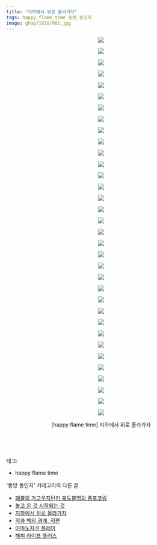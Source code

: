 ```yaml
---
title: "지하에서 위로 올라가자"
tags: happy_flame_time 동방_동인지
image: ghap/1918/001.jpg
---
```

<div class="article">
<p style="text-align: center; clear: none; float: none;"></p>
<p style="text-align: center; clear: none; float: none;"></p>
<p style="text-align: center; clear: none; float: none;"></p>
<p style="text-align: center; clear: none; float: none;"></p>
<p style="text-align: center; clear: none; float: none;"></p>
<p style="text-align: center; clear: none; float: none;"></p>
<p style="text-align: center; clear: none; float: none;"></p>
<p style="text-align: center; clear: none; float: none;"></p>
<p style="text-align: center; clear: none; float: none;"></p>
<p style="text-align: center; clear: none; float: none;"></p>
<p style="text-align: center; clear: none; float: none;"></p>
<p style="text-align: center; clear: none; float: none;"></p>
<p style="text-align: center; clear: none; float: none;"></p>
<p style="text-align: center; clear: none; float: none;"></p>
<p style="text-align: center; clear: none; float: none;"></p>
<p style="text-align: center; clear: none; float: none;"></p>
<p style="text-align: center; clear: none; float: none;"></p>
<p style="text-align: center; clear: none; float: none;"></p>
<p style="text-align: center; clear: none; float: none;"></p>
<p style="text-align: center; clear: none; float: none;"></p>
<p style="text-align: center; clear: none; float: none;"></p>
<p style="text-align: center; clear: none; float: none;"></p>
<p style="text-align: center; clear: none; float: none;"></p>
<p style="text-align: center; clear: none; float: none;"></p>
<p style="text-align: center; clear: none; float: none;"></p>
<p style="text-align: center; clear: none; float: none;"></p>
<p style="text-align: center; clear: none; float: none;"></p>
<p style="text-align: center; clear: none; float: none;"></p>
<p style="text-align: center; clear: none; float: none;"></p>
<p style="text-align: center; clear: none; float: none;"></p>
<p style="text-align: center; clear: none; float: none;"></p>
<p style="text-align: center; clear: none; float: none;"></p>
<p style="text-align: center; clear: none; float: none;"></p>
<p style="text-align: center; clear: none; float: none;"></p>
<p style="text-align: center; clear: none; float: none;"><img src="{{ site.nasurl }}/ghap/1918/001.jpg"/></p>
<p style="text-align: center; clear: none; float: none;"><img src="{{ site.nasurl }}/ghap/1918/002.jpg"/></p>
<p style="text-align: center; clear: none; float: none;"><img src="{{ site.nasurl }}/ghap/1918/003.jpg"/></p>
<p style="text-align: center; clear: none; float: none;"><img src="{{ site.nasurl }}/ghap/1918/004.jpg"/></p>
<p style="text-align: center; clear: none; float: none;"><img src="{{ site.nasurl }}/ghap/1918/005.jpg"/></p>
<p style="text-align: center; clear: none; float: none;"><img src="{{ site.nasurl }}/ghap/1918/006.jpg"/></p>
<p style="text-align: center; clear: none; float: none;"><img src="{{ site.nasurl }}/ghap/1918/007.jpg"/></p>
<p style="text-align: center; clear: none; float: none;"><img src="{{ site.nasurl }}/ghap/1918/008.jpg"/></p>
<p style="text-align: center; clear: none; float: none;"><img src="{{ site.nasurl }}/ghap/1918/009.jpg"/></p>
<p style="text-align: center; clear: none; float: none;"><img src="{{ site.nasurl }}/ghap/1918/010.jpg"/></p>
<p style="text-align: center; clear: none; float: none;"><img src="{{ site.nasurl }}/ghap/1918/011.jpg"/></p>
<p style="text-align: center; clear: none; float: none;"><img src="{{ site.nasurl }}/ghap/1918/012.jpg"/></p>
<p style="text-align: center; clear: none; float: none;"><img src="{{ site.nasurl }}/ghap/1918/013.jpg"/></p>
<p style="text-align: center; clear: none; float: none;"><img src="{{ site.nasurl }}/ghap/1918/014.jpg"/></p>
<p style="text-align: center; clear: none; float: none;"><img src="{{ site.nasurl }}/ghap/1918/015.jpg"/></p>
<p style="text-align: center; clear: none; float: none;"><img src="{{ site.nasurl }}/ghap/1918/016.jpg"/></p>
<p style="text-align: center; clear: none; float: none;"><img src="{{ site.nasurl }}/ghap/1918/017.jpg"/></p>
<p style="text-align: center; clear: none; float: none;"><img src="{{ site.nasurl }}/ghap/1918/018.jpg"/></p>
<p style="text-align: center; clear: none; float: none;"><img src="{{ site.nasurl }}/ghap/1918/019.jpg"/></p>
<p style="text-align: center; clear: none; float: none;"><img src="{{ site.nasurl }}/ghap/1918/020.jpg"/></p>
<p style="text-align: center; clear: none; float: none;"><img src="{{ site.nasurl }}/ghap/1918/021.jpg"/></p>
<p style="text-align: center; clear: none; float: none;"><img src="{{ site.nasurl }}/ghap/1918/022.jpg"/></p>
<p style="text-align: center; clear: none; float: none;"><img src="{{ site.nasurl }}/ghap/1918/023.jpg"/></p>
<p style="text-align: center; clear: none; float: none;"><img src="{{ site.nasurl }}/ghap/1918/024.jpg"/></p>
<p style="text-align: center; clear: none; float: none;"><img src="{{ site.nasurl }}/ghap/1918/025.jpg"/></p>
<p style="text-align: center; clear: none; float: none;"><img src="{{ site.nasurl }}/ghap/1918/026.jpg"/></p>
<p style="text-align: center; clear: none; float: none;"><img src="{{ site.nasurl }}/ghap/1918/027.jpg"/></p>
<p style="text-align: center; clear: none; float: none;"><img src="{{ site.nasurl }}/ghap/1918/028.jpg"/></p>
<p style="text-align: center; clear: none; float: none;"><img src="{{ site.nasurl }}/ghap/1918/029.jpg"/></p>
<p style="text-align: center; clear: none; float: none;"><img src="{{ site.nasurl }}/ghap/1918/030.jpg"/></p>
<p style="text-align: center; clear: none; float: none;"><img src="{{ site.nasurl }}/ghap/1918/031.jpg"/></p>
<p style="text-align: center; clear: none; float: none;"><img src="{{ site.nasurl }}/ghap/1918/032.jpg"/></p>
<p style="text-align: center; clear: none; float: none;"><img src="{{ site.nasurl }}/ghap/1918/033.jpg"/></p>
<p style="text-align: center; clear: none; float: none;"><img src="{{ site.nasurl }}/ghap/1918/034.jpg"/></p>
<p style="text-align: center; clear: none; float: none;">[happy flame time] 지하에서 위로 올라가자</p>
<p><br/></p>
<p><br/></p>
</div><div class="tagTrail">
<p>태그: </p>
<ul>
<li>happy flame time</li>
</ul>
</div><div class="another">
<p>'동방 동인지' 카테고리의 다른 글</p>
<ul>
<li><a href="/2016-08-30-ghap_1922">폐불의 가고우지탄키 궤도불명의 폼포코링</a></li>
<li><a href="/2016-08-30-ghap_1921">놓고 온 것 시작되는 것</a></li>
<li><a href="/2016-08-30-ghap_1918">지하에서 위로 올라가자</a></li>
<li><a href="/2016-08-29-ghap_1917">적과 백의 경계, 적편</a></li>
<li><a href="/2016-08-29-ghap_1916">아마노자쿠 플레이</a></li>
<li><a href="/2016-08-29-ghap_1913">해피 라이프 플러스</a></li>
</ul>
</div><div class="cb_module cb_fluid">
<div class="cb_wrt cb_profile">
</div><!-- commentList close -->
</div>
<br/>
<p id="refer"></p>
<br/>
